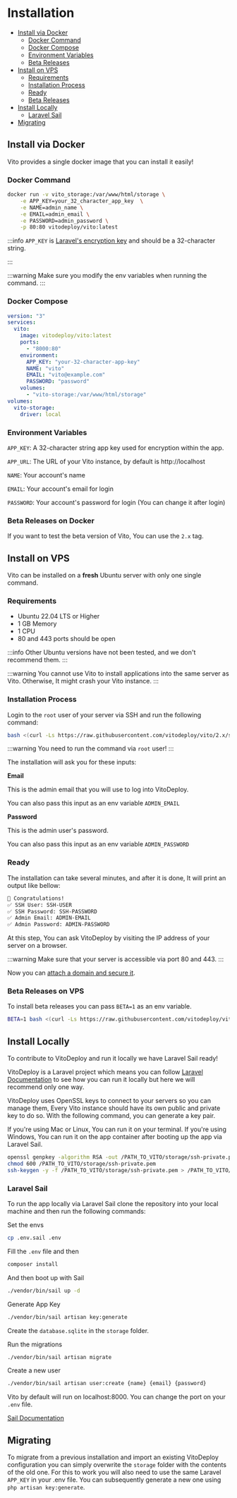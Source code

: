 # Installation

- [Install via Docker](#install-via-docker)
  - [Docker Command](#docker-command)
  - [Docker Compose](#docker-compose)
  - [Environment Variables](#environment-variables)
  - [Beta Releases](#beta-releases-on-docker)
- [Install on VPS](#install-on-vps)
  - [Requirements](#requirements)
  - [Installation Process](#installation-process)
  - [Ready](#ready)
  - [Beta Releases](#beta-releases-on-vps)
- [Install Locally](#install-locally)
  - [Laravel Sail](#laravel-sail)
- [Migrating](#migrating)

## Install via Docker

Vito provides a single docker image that you can install it easily!

### Docker Command

```sh
docker run -v vito_storage:/var/www/html/storage \
    -e APP_KEY=your_32_character_app_key  \
    -e NAME=admin_name \
    -e EMAIL=admin_email \
    -e PASSWORD=admin_password \
    -p 80:80 vitodeploy/vito:latest
```

:::info
`APP_KEY`
is [Laravel's encryption key](https://github.com/laravel/laravel/blob/3622d746fde67ebaff3dd3fdde3676599434692f/config/app.php#L20-L25)
and should be a 32-character string.

<RandomAppKey />
:::

:::warning
Make sure you modify the env variables when running the command.
:::

### Docker Compose

```yaml
version: "3"
services:
  vito:
    image: vitodeploy/vito:latest
    ports:
      - "8000:80"
    environment:
      APP_KEY: "your-32-character-app-key"
      NAME: "vito"
      EMAIL: "vito@example.com"
      PASSWORD: "password"
    volumes:
      - "vito-storage:/var/www/html/storage"
volumes:
  vito-storage:
    driver: local
```

### Environment Variables

`APP_KEY`: A 32-character string app key used for encryption within the app.

`APP_URL`: The URL of your Vito instance, by default is http://localhost

`NAME`: Your account's name

`EMAIL`: Your account's email for login

`PASSWORD`: Your account's password for login (You can change it after login)

### Beta Releases on Docker

If you want to test the beta version of Vito, You can use the `2.x` tag.

## Install on VPS

Vito can be installed on a **fresh** Ubuntu server with only one single command.

### Requirements

- Ubuntu 22.04 LTS or Higher
- 1 GB Memory
- 1 CPU
- 80 and 443 ports should be open

:::info
Other Ubuntu versions have not been tested, and we don't recommend them.
:::

:::warning
You cannot use Vito to install applications into the same server as Vito. Otherwise, It might crash your Vito instance.
:::

### Installation Process

Login to the `root` user of your server via SSH and run the following command:

```sh
bash <(curl -Ls https://raw.githubusercontent.com/vitodeploy/vito/2.x/scripts/install.sh)
```

:::warning
You need to run the command via `root` user!
:::

The installation will ask you for these inputs:

**Email**

This is the admin email that you will use to log into VitoDeploy.

You can also pass this input as an env variable `ADMIN_EMAIL`

**Password**

This is the admin user's password.

You can also pass this input as an env variable `ADMIN_PASSWORD`

### Ready

The installation can take several minutes, and after it is done, It will print an output like bellow:

```txt
🎉 Congratulations!
✅ SSH User: SSH-USER
✅ SSH Password: SSH-PASSWORD
✅ Admin Email: ADMIN-EMAIL
✅ Admin Password: ADMIN-PASSWORD
```

At this step, You can ask VitoDeploy by visiting the IP address of your server on a browser.

:::warning
Make sure that your server is accessible via port 80 and 443.
:::

Now you can [attach a domain and secure it](./securing).

### Beta Releases on VPS

To install beta releases you can pass `BETA=1` as an env variable.

```sh
BETA=1 bash <(curl -Ls https://raw.githubusercontent.com/vitodeploy/vito/2.x/scripts/install.sh)
```

## Install Locally

To contribute to VitoDeploy and run it locally we have Laravel Sail ready!

VitoDeploy is a Laravel project which means you can follow [Laravel Documentation](https://laravel.com) to see how you can run it locally but
here we will recommend only one way.

VitoDeploy uses OpenSSL keys to connect to your servers so you can manage them, Every Vito instance should have its own
public and private key to do so. With the following command, you can generate a key pair.

If you're using Mac or Linux, You can run it on your terminal. If you're using Windows, You can run it on the app
container after booting up the app via Laravel Sail.

```sh
openssl genpkey -algorithm RSA -out /PATH_TO_VITO/storage/ssh-private.pem
chmod 600 /PATH_TO_VITO/storage/ssh-private.pem
ssh-keygen -y -f /PATH_TO_VITO/storage/ssh-private.pem > /PATH_TO_VITO/storage/ssh-public.key
```

### Laravel Sail

To run the app locally via Laravel Sail clone the repository into your local machine and then run the following
commands:

Set the envs

```sh
cp .env.sail .env
```

Fill the `.env` file and then

```sh
composer install
```

And then boot up with Sail

```sh
./vendor/bin/sail up -d
```

Generate App Key

```sh
./vendor/bin/sail artisan key:generate
```

Create the `database.sqlite` in the `storage` folder.

Run the migrations

```sh
./vendor/bin/sail artisan migrate
```

Create a new user

```sh
./vendor/bin/sail artisan user:create {name} {email} {password}
```

Vito by default will run on localhost:8000. You can change the port on your `.env` file.

[Sail Documentation](https://laravel.com/docs/10.x/sail)


## Migrating

To migrate from a previous installation and import an existing VitoDeploy configuration you can simply overwrite the
`storage` folder with the contents of the old one. For this to work you will also need to use the same Laravel `APP_KEY`
in your .env file. You can subsequently generate a new one using `php artisan key:generate`.
